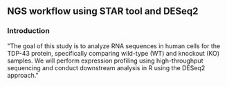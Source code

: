 ## NGS workflow using STAR tool and DESeq2

### Introduction
"The goal of this study is to analyze RNA sequences in human cells for the TDP-43 protein, specifically comparing wild-type (WT) and knockout (KO) samples. We will perform expression profiling using high-throughput sequencing and conduct downstream analysis in R using the DESeq2 approach."




